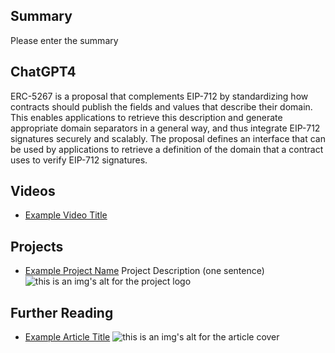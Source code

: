 ## Summary

Please enter the summary

## ChatGPT4

ERC-5267 is a proposal that complements EIP-712 by standardizing how contracts should publish the fields and values that describe their domain. This enables applications to retrieve this description and generate appropriate domain separators in a general way, and thus integrate EIP-712 signatures securely and scalably. The proposal defines an interface that can be used by applications to retrieve a definition of the domain that a contract uses to verify EIP-712 signatures.

## Videos

- [Example Video Title](https://www.youtube.com/watch?v=TDGq4aeevgY)

## Projects

- [Example Project Name](https://xxxx.xxx/xxxxx) Project Description (one sentence) ![this is an img's alt for the project logo](https://xxxx.xxx/project-logo.xxx)

## Further Reading

- [Example Article Title](https://xxxx.xxx/xxxxx) ![this is an img's alt for the article cover](https://xxxx.xxx/article-cover.xxx)
